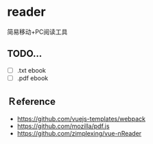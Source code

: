 # reader
简易移动+PC阅读工具

## TODO...
- [ ] .txt ebook
- [ ] .pdf ebook 

## Ｒeference
- https://github.com/vuejs-templates/webpack
- https://github.com/mozilla/pdf.js
- https://github.com/zimplexing/vue-nReader